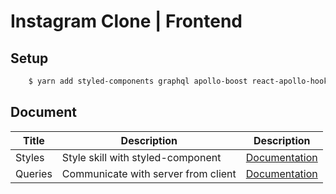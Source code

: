 # Instagram Clone | Frontend

## Setup

```bash
    $ yarn add styled-components graphql apollo-boost react-apollo-hooks react-router-dom react-helmet styled-reset react-toastify
```

## Document

| Title   | Description                         | Description                             |
| ------- | ----------------------------------- | --------------------------------------- |
| Styles  | Style skill with styled-component   | [Documentation](./Documents/Styles.md)  |
| Queries | Communicate with server from client | [Documentation](./Documents/Queries.md) |
